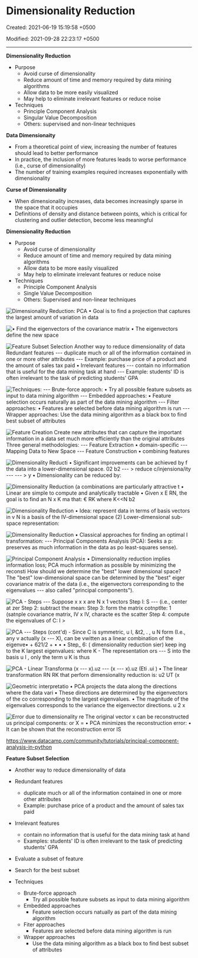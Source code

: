 # Dimensionality Reduction

Created: 2021-06-19 15:19:58 +0500

Modified: 2021-09-28 22:23:17 +0500

---

**Dimensionality Reduction**
-   Purpose
    -   Avoid curse of dimensionality
    -   Reduce amount of time and memory required by data mining algorithms
    -   Allow data to be more easily visualized
    -   May help to eliminate irrelevant features or reduce noise
-   Techniques
    -   Principle Component Analysis
    -   Singular Value Decomposition
    -   Others: supervised and non-linear techniques



**Data Dimensionaity**
-   From a theoretical point of view, increasing the number of features should lead to better performance
-   In practice, the inclusion of more features leads to worse performance (i.e., curse of dimensionality)
-   The number of training examples required increases exponentially with dimensionality



**Curse of Dimensionality**
-   When dimensionality increases, data becomes increasingly sparse in the space that it occupies
-   Definitions of density and distance between points, which is critical for clustering and outlier detection, become less meaningful



**Dimensionality Reduction**
-   Purpose
    -   Avoid curse of dimensionality
    -   Reduce amount of time and memory required by data mining algorithms
    -   Allow data to be more easily visualized
    -   May help to eliminate irrelevant features or reduce noise
-   Techniques
    -   Principle Component Analysis
    -   Single Value Decomposition
    -   Others: Supervised and non-linear techniques



![Dimensionality Reduction: PCA • Goal is to find a projection that captures the largest amount of variation in data ](media/Dimensionality-Reduction-image1.png)



![• Find the eigenvectors of the covariance matrix • The eigenvectors define the new space ](media/Dimensionality-Reduction-image2.png)



![Feature Subset Selection Another way to reduce dimensionality of data Redundant features --- duplicate much or all of the information contained in one or more other attributes --- Example: purchase price of a product and the amount of sales tax paid • Irrelevant features --- contain no information that is useful for the data mining task at hand --- Example: students' ID is often irrelevant to the task of predicting students' GPA ](media/Dimensionality-Reduction-image3.png)



![Techniques: --- Brute-force approch: • Try all possible feature subsets as input to data mining algorithm --- Embedded approaches: • Feature selection occurs naturally as part of the data mining algorithm --- Filter approaches: • Features are selected before data mining algorithm is run --- Wrapper approaches: Use the data mining algorithm as a black box to find best subset of attributes ](media/Dimensionality-Reduction-image4.png)



![Feature Creation Create new attributes that can capture the important information in a data set much more efficiently than the original attributes Three general methodologies: --- Feature Extraction • domain-specific --- Mapping Data to New Space --- Feature Construction • combining features ](media/Dimensionality-Reduction-image5.png)



![Dimensionality Reducti • Significant improvements can be achieved by f the data into a lower-dimensional space. 02 b2 --- > reduce c/injensiona/ity --- --- > y • Dimensionality can be reduced by: ](media/Dimensionality-Reduction-image6.png)

![Dimensionality Reduction (a combinations are particularly attractive t • Linear are simple to compute and analytically tractable • Given x E RN, the goal is to find an N x K ma that: € RK where K<<N b2 ](media/Dimensionality-Reduction-image7.png)

![Dimensionality Reduction • Idea: represent data in terms of basis vectors in v N is a basis of the IV-dimensional space (2) Lower-dimensional sub-space representation: ](media/Dimensionality-Reduction-image8.png)

![Dimensionality Reduction • Classical approaches for finding an optimal I transformation: --- Principal Components Analysis (PCA): Seeks a p: preserves as much information in the data as po least-squares sense). ](media/Dimensionality-Reduction-image9.png)

![Principal Component Analysi± • Dimensionality reduction implies information loss; PCA much information as possible by minimizing the reconsti How should we determine the "best" lower dimensional space? The "best" low-dimensional space can be determined by the "best" eiger covariance matrix of the data (i.e., the eigenvectors corresponding to the eigenvalues --- also called "principal components"). ](media/Dimensionality-Reduction-image10.png)

![PCA - Steps --- Suppose x x x are N x 1 vectors Step l: S --- (i.e., center at zer Step 2: subtract the mean: Step 3: form the matrix cotnptlte: 1 (satnple covariance matrix, IV x IV, characte es the scatter Step 4: compute the eigenvalues of C: I > ](media/Dimensionality-Reduction-image11.png)

![PCA --- Steps (cont'd) - Since C is symmetric, u l, &t2, . , u N form (I.e., any v actually (x --- X), can be vwitten as a linear combination of the eigenve• + 621/2 + • • • Step_ 6: ( dimensionality reduction sier) keep ing to the K largest eigenvalues: where K - The representation ors --- S into the basis u I , only the term u K is thus ](media/Dimensionality-Reduction-image12.png)

![PCA - Linear Transforma (x --- x).uz --- (x --- x).uz (Eti .ui ) • The linear transformation RN RK that perforn dimensionality reduction is: u2 UT (x ](media/Dimensionality-Reduction-image13.png)

![Geometric interpretatio • PCA projects the data along the directions where the data vari • These directions are determined by the eigenvectors of the co corresponding to the largest eigenvalues. • The magnitude of the eigenvalues corresponds to the variance the eigenvector directions. u 2 x ](media/Dimensionality-Reduction-image14.png)

![Error due to dimensionality re The original vector x can be reconstructed us principal components: or X = • PCA minimizes the reconstruction error: • It can be shown that the reconstruction error IS ](media/Dimensionality-Reduction-image15.png)

<https://www.datacamp.com/community/tutorials/principal-component-analysis-in-python>



**Feature Subset Selection**
-   Another way to reduce dimensionality of data
-   Redundant features
    -   duplicate much or all of the information contained in one or more other attributes
    -   Example: purchase price of a product and the amount of sales tax paid
-   Irrelevant features
    -   contain no information that is useful for the data mining task at hand
    -   Examples: students' ID is often irrelevant to the task of predicting students' GPA


-   Evaluate a subset of feature
-   Search for the best subset


-   Techniques
    -   Brute-force approach
        -   Try all possible feature subsets as input to data mining algorithm
    -   Embedded approaches
        -   Feature selection occurs natually as part of the data mining algorithm
    -   Fiter approaches
        -   Features are selected before data mining algorithm is run
    -   Wrapper approaches
        -   Use the data mining algorithm as a black box to find best subset of attributes















